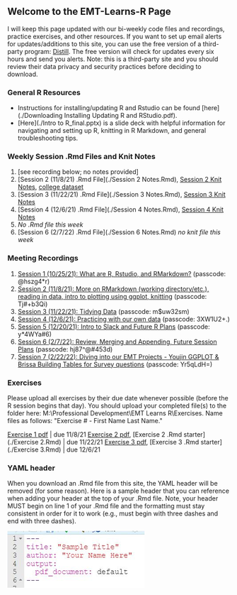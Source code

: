 ## Welcome to the EMT-Learns-R Page
I will keep this page updated with our bi-weekly code files and recordings, practice exercises, and other resources. If you want to set up email alerts for updates/additions to this site, you can use the free version of a third-party program: [Distill](https://distill.io/). The free version will check for updates every six hours and send you alerts. Note: this is a third-party site and you should review their data privacy and security practices before deciding to download.

### General R Resources
- Instructions for installing/updating R and Rstudio can be found [here](./Downloading Installing Updating R and RStudio.pdf).
- [Here](./Intro to R_final.pptx) is a slide deck with helpful information for navigating and setting up R, knitting in R Markdown, and general troubleshooting tips.

### Weekly Session .Rmd Files and Knit Notes
1. [see recording below; no notes provided]
2. [Session 2 (11/8/21) .Rmd File](./Session 2 Notes.Rmd), [Session 2 Knit Notes](./Session-2-Notes.pdf), [college dataset](./college.Rdata)
3. [Session 3 (11/22/21) .Rmd File](./Session 3 Notes.Rmd), [Session 3 Knit Notes](./Session-3-Notes.pdf)
4. [Session 4 (12/6/21) .Rmd File](./Session 4 Notes.Rmd), [Session 4 Knit Notes](./Session-4-Notes.pdf)
5. *No .Rmd file this week*
6. [Session 6 (2/7/22) .Rmd File](./Session 6 Notes.Rmd) *no knit file this week*

### Meeting Recordings
1. [Session 1 (10/25/21): What are R, Rstudio, and RMarkdown?](https://us02web.zoom.us/rec/share/ouXW6BEqyR7O7-jd6hNhmg7aoaH2LxzhAkhr4bdq_TCd6P7sRzjlKBgeHeVqYAjf.DwEPL-ZgI_1oKyyx) (passcode: @hszg4*r)
2. [Session 2 (11/8/21): More on RMarkdown (working directory/etc.), reading in data, intro to plotting using ggplot, knitting](https://us02web.zoom.us/rec/share/-MQsEJHGdqYbut-v41xFGlw5gXl9Gc2WsJOrBiihRUFDk-4SD6k0wuWUe7w7JEnc.24ZixORrfVB4ffsL) (passcode: Tj#+b3Qi) 
3. [Session 3 (11/22/21): Tidying Data](https://us02web.zoom.us/rec/share/jOARzCSWeYesgDv9jEftBuNaICYs0JX72lCh3kQbE5EE_g-brUgTPuYTi1P_y2Zn.BGEEBCyzTsbvSVqB) (passcode: m$uw32sm) 
4. [Session 4 (12/6/21): Practicing with our own data](https://us02web.zoom.us/rec/share/nih7dM77aAxH6r2NJ-q7xW5z1x3EBFMeeqT5ZMwjOvSiJd9QPr7V8_RGvf7qJyaw.0pm32a8Wf9alV_EU) (passcode: 3XW1U2+.)
5. [Session 5 (12/20/21): Intro to Slack and Future R Plans](https://us02web.zoom.us/rec/share/4F3-NMuWq8-Yrx4dlGsLS9wty_2tZLsNusPlnhDkJTxOaiDr01fHLQwA69euCKoy.KPTMKbmnbr1blsPl) (passcode: y*4WYa#6)
6. [Session 6 (2/7/22): Review, Merging and Appending, Future Session Plans](https://us02web.zoom.us/rec/share/hNIWMfU0WfRNKRMWWbltwabv2FzwCm3d-2Xr1Q9CRXRmdltNJpUNZm86aFmNC71w.s2nNZ293oEF55b9k) (passcode: hj87^@#453d)
7. [Session 7 (2/22/22): Diving into our EMT Projects - Youjin GGPLOT & Brissa Building Tables for Survey questions](https://us02web.zoom.us/rec/share/7EXqZiCpbMeOOCnBwSgGiqZmIwcd183gsVsDv5HdnWUCRv1eiPwiInC_xk7k8qRo.V5GKKAzCULk_Gath?startTime=1645561080000) (passcode: Yr5qLdH=)

### Exercises
Please upload all exercises by their due date whenever possible (before the R session begins that day). You should upload your completed file(s) to the folder here: M:\Professional Development\EMT Learns R\Exercises. Name files as follows: "Exercise # - First Name Last Name." 

[Exercise 1 pdf](./Exercise-1.pdf) |  due 11/8/21 
[Exercise 2 pdf](./Exercise-2.pdf), [Exercise 2 .Rmd starter](./Exercise 2.Rmd) | due 11/22/21 
[Exercise 3 pdf](./Exercise-3.pdf), [Exercise 3 .Rmd starter](./Exercise 3.Rmd) | due 12/6/21 

### YAML header
When you download an .Rmd file from this site, the YAML header will be removed (for some reason). Here is a sample header that you can reference when adding your header at the top of your .Rmd file. Note, your header MUST begin on line 1 of your .Rmd file and the formatting must stay consistent in order for it to work (e.g., must begin with three dashes and end with three dashes).

![YAML header](./YAML_header.JPG)
